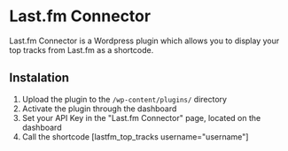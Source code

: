 # Last.fm Connector

Last.fm Connector is a Wordpress plugin which allows you to display your top tracks from Last.fm as a shortcode.

## Instalation

1. Upload the plugin to the `/wp-content/plugins/` directory
2. Activate the plugin through the dashboard
3. Set your API Key in the "Last.fm Connector" page, located on the dashboard
4. Call the shortcode [lastfm_top_tracks username="username"]
